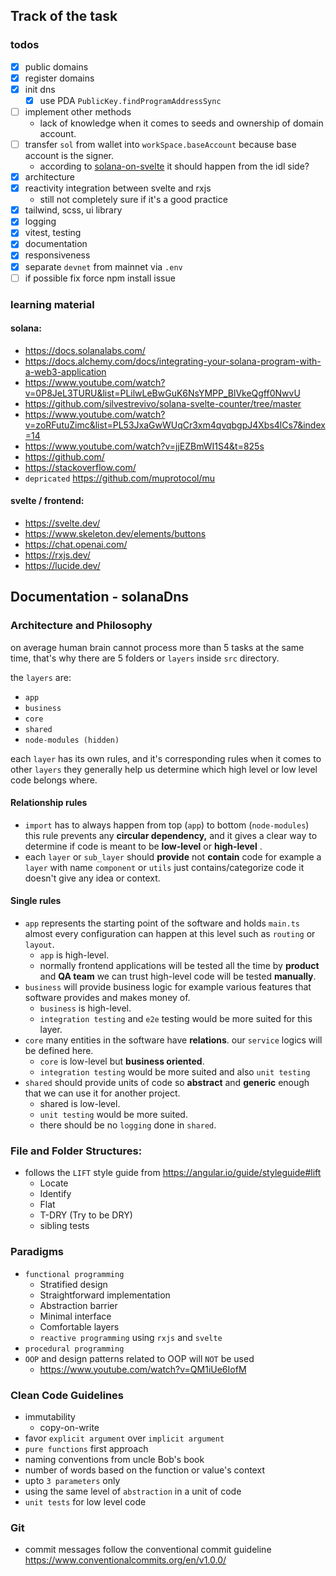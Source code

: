 ## Track of the task

### todos

- [x] public domains
- [x] register domains
- [x] init dns
  - [x] use PDA `PublicKey.findProgramAddressSync`
- [ ] implement other methods
  - lack of knowledge when it comes to seeds and ownership of domain account.
- [ ] transfer `sol` from wallet into `workSpace.baseAccount` because base account is the signer.
  - according to [solana-on-svelte](https://github.com/silvestrevivo/solana-svelte-counter/blob/master/app/src/routes/index.svelte) it should happen from the idl side?
- [x] architecture
- [x] reactivity integration between svelte and rxjs
  - still not completely sure if it's a good practice
- [x] tailwind, scss, ui library
- [x] logging
- [x] vitest, testing
- [x] documentation
- [x] responsiveness
- [x] separate `devnet` from mainnet via `.env`
- [ ] if possible fix force npm install issue

### learning material

#### solana:
- https://docs.solanalabs.com/
- https://docs.alchemy.com/docs/integrating-your-solana-program-with-a-web3-application
- https://www.youtube.com/watch?v=0P8JeL3TURU&list=PLilwLeBwGuK6NsYMPP_BlVkeQgff0NwvU
- https://github.com/silvestrevivo/solana-svelte-counter/tree/master
- https://www.youtube.com/watch?v=zoRFutuZimc&list=PL53JxaGwWUqCr3xm4qvqbgpJ4Xbs4lCs7&index=14
- https://www.youtube.com/watch?v=jjEZBmWI1S4&t=825s
- https://github.com/
- https://stackoverflow.com/
- `depricated` https://github.com/muprotocol/mu

#### svelte / frontend:
- https://svelte.dev/
- https://www.skeleton.dev/elements/buttons
- https://chat.openai.com/
- https://rxjs.dev/
- https://lucide.dev/

## Documentation - solanaDns

### Architecture and Philosophy

on average human brain cannot process more than 5 tasks at the same time, that's why there are 5 folders or `layers`
inside `src` directory.

the `layers` are:

- `app`
- `business`
- `core`
- `shared`
- `node-modules (hidden)`

each `layer` has its own rules, and it's corresponding rules when it comes to other `layers` they generally help us
determine which high level or low level code belongs where.

#### Relationship rules

- `import` has to always happen from top (`app`) to bottom (`node-modules`) this rule prevents any **circular
  dependency,** and it gives a clear way to determine if code is meant to be **low-level** or **high-level** .
- each `layer` or `sub_layer` should **provide** not **contain** code for example a `layer` with name `component`
  or `utils` just contains/categorize code it doesn't give any idea or context.

#### Single rules

- `app` represents the starting point of the software and holds `main.ts` almost every configuration can happen at this
  level such as `routing` or `layout`.
    - `app` is high-level.
    - normally frontend applications will be tested all the time by **product** and **QA team**  we can trust high-level
      code will be tested **manually**.
- `business` will provide business logic for example various features that software provides and makes money of.
    - `business` is high-level.
    - `integration testing` and `e2e` testing would be more suited for this layer.
- `core` many entities in the software have **relations**. our `service` logics will be defined here.
    - `core` is low-level but **business oriented**.
    - `integration testing` would be more suited and also `unit testing`
- `shared` should provide units of code so **abstract** and **generic** enough that we can use it for another project.
    - shared is low-level.
    - `unit testing` would be more suited.
    - there should be no `logging` done in `shared`.

### File and Folder Structures:

- follows the `LIFT` style guide from https://angular.io/guide/styleguide#lift
    - Locate
    - Identify
    - Flat
    - T-DRY (Try to be DRY)
    - sibling tests

### Paradigms

- `functional programming`
    - Stratified design
    - Straightforward implementation
    - Abstraction barrier
    - Minimal interface
    - Comfortable layers
    - `reactive programming` using `rxjs` and `svelte`
- `procedural programming`
- `OOP` and design patterns related to OOP will `NOT` be used
    - https://www.youtube.com/watch?v=QM1iUe6IofM

### Clean Code Guidelines

- immutability
    - copy-on-write
- favor `explicit argument` over `implicit argument`
- `pure functions` first approach
- naming conventions from uncle Bob's book
- number of words based on the function or value's context
- upto `3 parameters` only
- using the same level of `abstraction` in a unit of code
- `unit tests` for low level code

### Git

- commit messages follow the conventional commit guideline https://www.conventionalcommits.org/en/v1.0.0/
